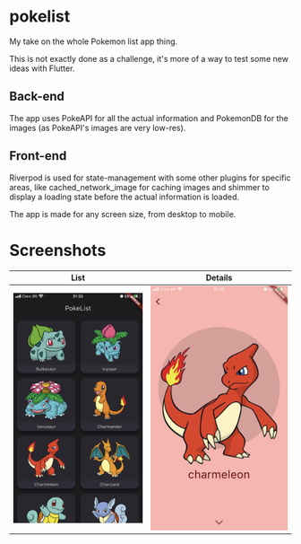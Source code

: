 # pokelist

My take on the whole Pokemon list app thing.

This is not exactly done as a challenge, it's more of a way to test some new ideas with Flutter.

## Back-end

The app uses PokeAPI for all the actual information and PokemonDB for the images (as PokeAPI's images are very low-res).

## Front-end

Riverpod is used for state-management with some other plugins for specific areas, like cached_network_image for caching images and shimmer to display a loading state before the actual information is loaded.

The app is made for any screen size, from desktop to mobile.

# Screenshots

|List|Details|
|-|-|
|![List](https://github.com/luccasclezar/pokelist/blob/main/screenshots/list.PNG?raw=true)|![Details](https://github.com/luccasclezar/pokelist/blob/main/screenshots/details_hero.PNG?raw=true)|
